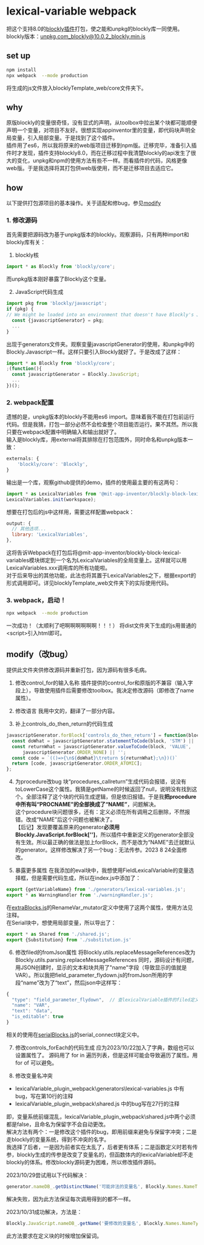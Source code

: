 # lexical-variable webpack
把这个支持8.0的[blockly插件](https://github.com/mit-cml/blockly-plugins/tree/main/block-lexical-variables)打包，使之能和unpkg的blockly库一同使用。
blockly版本：unpkg.com_blockly@10.0.2_blockly.min.js

## set up
```bash
npm install
npx webpack  --mode production
```
将生成的js文件放入blocklyTemplate_web/core文件夹下。

## why
原版blockly的变量很奇怪，没有显式的声明，从toolbox中拉出某个块都可能顺便声明一个变量，对项目不友好。很想实现appinventor里的变量，即代码块声明全局变量，引入局部变量。于是找到了这个插件。<br>
插件用了es6，所以我将原来的web版项目迁移到npm版。迁移完毕，准备引入插件时才发现，插件支持blockly8.0，而在迁移过程中我清楚blockly的api发生了很大的变化，unpkg和npm的使用方法有些不一样。而看插件的代码，风格更像web版。于是我选择将其打包供web版使用，而不是迁移项目去适应它。

## how
以下提供打包源项目的基本操作。关于适配和修bug，参见[modify](#modify改bug)
### 1. 修改源码
首先需要把源码改为基于unpkg版本的blockly。观察源码，只有两种import和blockly库有关：

1. blockly核
```js
import * as Blockly from 'blockly/core';
```
而unpkg版本刚好暴露了Blockly这个变量。

2. JavaScript代码生成
```js
import pkg from 'blockly/javascript';
if (pkg) {
// We might be loaded into an environment that doesn't have Blockly's JavaScript generator.
  const {javascriptGenerator} = pkg;
  ...
}
```
出现于generators文件夹。观察变量javascriptGenerator的使用，和unpkg中的Blockly.Javascript一样。这样只要引入Blockly就好了。于是改成了这样：
```js
import * as Blockly from 'blockly/core';
;(function(){
  const javascriptGenerator = Blockly.JavaScript;
  ...
})();
```

### 2. webpack配置
遗憾的是，unpkg版本的blockly不能用es6 import。意味着我不能在打包前运行代码。但是我猜，打包一部分必然不会检查整个项目能否运行。果不其然。所以我只要在webpack配置中明确输入和输出就好了。<br>
输入是blockly库，用external将其排除在打包范围外，同时命名和unpkg版本一致：
```js
externals: {
    'blockly/core': 'Blockly',
}
```
输出是一个库，观察github提供的demo，插件的使用最主要的有这两句：
```js
import * as LexicalVariables from '@mit-app-inventor/blockly-block-lexical-variables';
LexicalVariables.init(workspace);
```
想要在打包后的js中这样用，需要这样配置webpack：
```js
output: {
  // 其他选项...
  library: 'LexicalVariables',
},
```
这将告诉Webpack在打包后将@mit-app-inventor/blockly-block-lexical-variables模块绑定到一个名为LexicalVariables的全局变量上。这样就可以用LexicalVariables.xxx调用库的所有功能啦。<br>
对于后来导出的其他功能，此法也将其置于LexicalVariables之下，根据export的形式调用即可。详见blocklyTemplate_web文件夹下的实际使用代码。

### 3. webpack，启动！
```bash
npx webpack  --mode production
```
一次成功！（太顺利了吧啊啊啊啊啊啊！！！）
将dist文件夹下生成的js用普通的\<script\>引入html即可。

## modify（改bug）
提供此文件夹供修改源码并重新打包，因为源码有很多毛病。

1. 修改control_for的输入名称
插件提供的control_for和原版的不兼容（输入字段上），导致使用插件后需要修改toolbox。我决定修改源码（即修改了name属性）。

2. 修改语言
我用中文的，翻译了一部分内容。

3. 补上controls_do_then_return的代码生成
```js
javascriptGenerator.forBlock['controls_do_then_return'] = function(block) {
  const doWhat = javascriptGenerator.statementToCode(block, 'STM') || '';
  const returnWhat = javascriptGenerator.valueToCode(block, 'VALUE',
      javascriptGenerator.ORDER_NONE) || '';
  const code = `(()=>{\n${doWhat}\treturn ${returnWhat};\n})()`
  return [code, javascriptGenerator.ORDER_ATOMIC];
};
```

4. 为procedure改bug
块“procedures_callreturn”生成代码会报错，说没有toLowerCase这个属性。我猜是getName的时候返回了null，说明没有找到这个。全部注释了这个块的代码生成逻辑，但是依旧报错。于是我**把procedure中所有叫“PROCNAME”的全部换成了“NAME”**，问题解决。<br>
这个procedure块问题很多，还有：定义必须在所有调用之后删除，不然报错。改成“NAME”后这个问题也被解决了。<br>
【后记】发现要覆盖原来的generator**必须用Blockly.JavaScript.forBlock['']**，所以插件中重新定义的generator全部没有生效。所以最正确的做法是加上forBlock，而不是改为“NAME”去迁就默认的generator。这样修改解决了另一个bug：无法传参。2023 8 24全面修改。

5. 暴露更多属性
在我添加的eval块中，我想使用FieldLexicalVariable的变量选择框，但是需要代码生成，所以在index.js中添加了：
```js
export {getVariableName} from './generators/lexical-variables.js';
export * as WarningHandler from './warningHandler.js';
```
在[extraBlocks.js](blocklyTemplate_web\src\blocklyConfig\extraBlocks.js)的RenameVar_mutator定义中使用了这两个属性，使用方法见注释。<br>
在Serial块中，想使用局部变量，所以导出了：
```js
export * as Shared from './shared.js';
export {Substitution} from './substitution.js'
```

6. 修改filed的fromJson属性
将Blockly.utils.replaceMessageReferences改为Blockly.utils.parsing.replaceMessageReferences
同时，源码设计有问题，用JSON创建时，显示的文本和块共用了"name"字段（导致显示的值就是VAR）。所以我把field_parameter_flydown.js的fromJson所用的字段“name”改为了“text”，然后json中这样写：
```js
{
  "type": "field_parameter_flydown",  // 查lexicalVariable插件的filed定义的fromJson函数可知传参
  "name": "VAR",
  "text": "data",
  "is_editable": true
}
```
相关的使用在[serialBlocks.js](blocklyTemplate_web\src\moreAPI\serialBlocks.js)的serial_connect块定义中。

7. 修改controls_forEach的代码生成
应为2023/10/22加入了字典，数组也可以设置属性了。
源码用了 for in 遍历列表，但是这样可能会导致遍历了属性。用 for of 可以避免。

8. 修改变量名冲突

- lexicalVariable_plugin_webpack\generators\lexical-variables.js 中有bug，写在第10行的注释
- lexicalVariable_plugin_webpack\shared.js 中的bug写在27行的注释

即，变量系统前缀混乱，lexicalVariable_plugin_webpack\shared.js中两个必须都是false，且命名为保留字不会自动更改。<br>
解决方法有两个：一是修改这个插件的bug，即用前缀来避免与保留字冲突；二是走blockly的变量系统，得到不冲突的名字。<br>
我选择了后者，一是因为前者实在太乱了，后者更有体系；二是函数定义时若有传参，blockly生成的传参是改变了变量名的，但函数体内的lexicalVariable却不走blockly的体系。修改blockly源码更为困难，所以修改插件源码。<br>

2023/10/29尝试用以下代码解决：
```js
generator.nameDB_.getDistinctName('可能非法的变量名', Blockly.Names.NameType.VARIABLE);
```
解决失败，因为此方法保证每次调用得到的都不一样。<br>

2023/10/31成功解决，方法是：
```js
Blockly.JavaScript.nameDB_.getName('要修改的变量名', Blockly.Names.NameType.VARIABLE);
```
此方法要求在定义块的时候增加保留词。